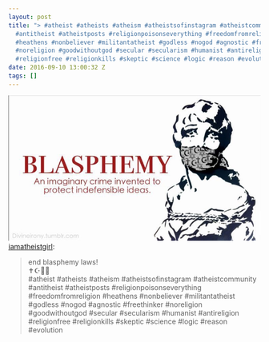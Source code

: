 ```yaml
---
layout: post
title: "> #atheist #atheists #atheism #atheistsofinstagram #atheistcommunity
  #antitheist #atheistposts #religionpoisonseverything #freedomfromreligion
  #heathens #nonbeliever #militantatheist #godless #nogod #agnostic #freethinker
  #noreligion #goodwithoutgod #secular #secularism #humanist #antireligion
  #religionfree #religionkills #skeptic #science #logic #reason #evolution"
date: 2016-09-10 13:00:32 Z
tags: []
---
```

![](/media/2016/09/150210536790.jpg)
[iamatheistgirl](http://iamatheistgirl.tumblr.com/post/149813981108/end-blasphemy-laws-atheist-atheists):

> end blasphemy laws!  
> ✝☪🛐🚮  
> #atheist #atheists #atheism #atheistsofinstagram #atheistcommunity #antitheist #atheistposts #religionpoisonseverything #freedomfromreligion #heathens #nonbeliever #militantatheist #godless #nogod #agnostic #freethinker #noreligion #goodwithoutgod #secular #secularism #humanist #antireligion #religionfree #religionkills #skeptic #science #logic #reason #evolution
